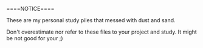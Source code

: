 ====NOTICE====

These are my personal study piles that messed with dust and sand.

Don't overestimate nor refer to these files to your project and study.
It might be not good for your ;)
